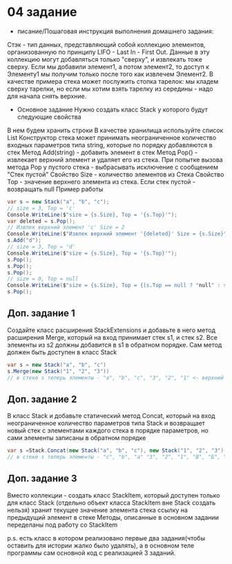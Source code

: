# 04 задание 

* писание/Пошаговая инструкция выполнения домашнего задания:

Стэк - тип данных, представляющий собой коллекцию элементов, организованную по принципу LIFO - Last In - First Out.
Данные в эту коллекцию могут добавляться только "сверху", и извлекать тоже сверху. Если мы добавили элемент1, а потом элемент2, то доступ к Элементу1 мы получим только после того как извлечем Элемент2.
В качестве примера стека может послужить стопка тарелок: мы кладем сверху тарелки, но если мы хотим взять тарелку из середины - надо для начала снять верхние.

* Основное задание
Нужно создать класс Stack у которого будут следующие свойства

В нем будем хранить строки
В качестве хранилища используйте список List
Конструктор стека может принимать неограниченное количество входных параметров типа string, которые по порядку добавляются в стек
Метод Add(string) - добавить элемент в стек
Метод Pop() - извлекает верхний элемент и удаляет его из стека. При попытке вызова метода Pop у пустого стека - выбрасывать исключение с сообщением "Стек пустой"
Свойство Size - количество элементов из Стека
Свойство Top - значение верхнего элемента из стека. Если стек пустой - возвращать null
Пример работы
```c#
var s = new Stack("a", "b", "c");
// size = 3, Top = 'c'
Console.WriteLine($"size = {s.Size}, Top = '{s.Top}'");
var deleted = s.Pop();
// Извлек верхний элемент 'c' Size = 2
Console.WriteLine($"Извлек верхний элемент '{deleted}' Size = {s.Size}");
s.Add("d");
// size = 3, Top = 'd'
Console.WriteLine($"size = {s.Size}, Top = '{s.Top}'");
s.Pop();
s.Pop();
s.Pop();
// size = 0, Top = null
Console.WriteLine($"size = {s.Size}, Top = {(s.Top == null ? "null" : s.Top)}");
s.Pop();
```
## Доп. задание 1
Создайте класс расширения StackExtensions и добавьте в него метод расширения Merge, который на вход принимает стек s1, и стек s2.
Все элементы из s2 должны добавится в s1 в обратном порядке. Сам метод должен быть доступен в класс Stack
```c#
var s = new Stack("a", "b", "c")
s.Merge(new Stack("1", "2", "3"))
// в стеке s теперь элементы - "a", "b", "c", "3", "2", "1" <- верхний
```
## Доп. задание 2

В класс Stack и добавьте статический метод Concat, который на вход неограниченное количество параметров типа Stack и возвращает новый стек с элементами каждого стека в порядке параметров, но сами элементы записаны в обратном порядке
```c#
var s =Stack.Concat(new Stack("a", "b", "c"), new Stack("1", "2", "3"), new Stack("А", "Б", "В"));
// в стеке s теперь элементы - "c", "b", "a" "3", "2", "1", "В", "Б", "А" <- верхний
```
## Доп. задание 3
Вместо коллекции - создать класс StackItem, который доступен только для класс Stack (отдельно объект класса StackItem вне Stack создать нельзя) хранит текущее значение элемента стека ссылку на предыдущий элемент в стеке Методы, описанные в основном задании переделаны под работу со StackItem


p.s. есть класс в котором реализовано первые два задания(чтобы оставить для истории жалко было удалять), а в основном теле программы сам основной код с реализацией 3 заданий.